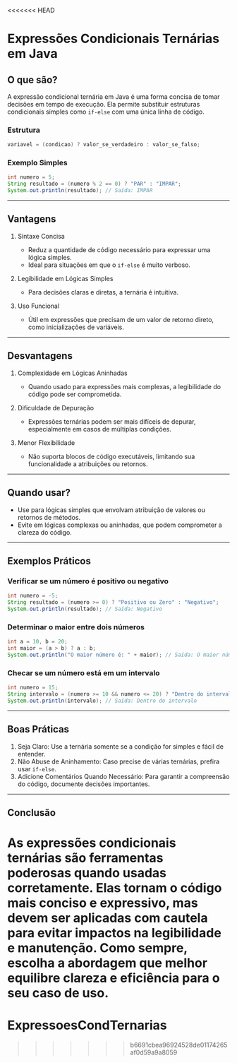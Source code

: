 <<<<<<< HEAD
# Expressões Condicionais Ternárias em Java

## O que são?
A expressão condicional ternária em Java é uma forma concisa de tomar decisões em tempo de execução. Ela permite substituir estruturas condicionais simples como `if-else` com uma única linha de código.

### Estrutura
```java
variavel = (condicao) ? valor_se_verdadeiro : valor_se_falso;
```

### Exemplo Simples
```java
int numero = 5;
String resultado = (numero % 2 == 0) ? "PAR" : "IMPAR";
System.out.println(resultado); // Saída: IMPAR
```

---

## Vantagens
1. Sintaxe Concisa  
   - Reduz a quantidade de código necessário para expressar uma lógica simples.
   - Ideal para situações em que o `if-else` é muito verboso.

2. Legibilidade em Lógicas Simples  
   - Para decisões claras e diretas, a ternária é intuitiva.

3. Uso Funcional  
   - Útil em expressões que precisam de um valor de retorno direto, como inicializações de variáveis.

---

## Desvantagens
1. Complexidade em Lógicas Aninhadas  
   - Quando usado para expressões mais complexas, a legibilidade do código pode ser comprometida.

2. Dificuldade de Depuração  
   - Expressões ternárias podem ser mais difíceis de depurar, especialmente em casos de múltiplas condições.

3. Menor Flexibilidade  
   - Não suporta blocos de código executáveis, limitando sua funcionalidade a atribuições ou retornos.

---

## Quando usar?
- Use para lógicas simples que envolvam atribuição de valores ou retornos de métodos.
- Evite em lógicas complexas ou aninhadas, que podem comprometer a clareza do código.

---

## Exemplos Práticos

### Verificar se um número é positivo ou negativo
```java
int numero = -5;
String resultado = (numero >= 0) ? "Positivo ou Zero" : "Negativo";
System.out.println(resultado); // Saída: Negativo
```

### Determinar o maior entre dois números
```java
int a = 10, b = 20;
int maior = (a > b) ? a : b;
System.out.println("O maior número é: " + maior); // Saída: O maior número é: 20
```

### Checar se um número está em um intervalo
```java
int numero = 15;
String intervalo = (numero >= 10 && numero <= 20) ? "Dentro do intervalo" : "Fora do intervalo";
System.out.println(intervalo); // Saída: Dentro do intervalo
```

---

## Boas Práticas
1. Seja Claro: Use a ternária somente se a condição for simples e fácil de entender.
2. Não Abuse de Aninhamento: Caso precise de várias ternárias, prefira usar `if-else`.
3. Adicione Comentários Quando Necessário: Para garantir a compreensão do código, documente decisões importantes.

---

## Conclusão
As expressões condicionais ternárias são ferramentas poderosas quando usadas corretamente. Elas tornam o código mais conciso e expressivo, mas devem ser aplicadas com cautela para evitar impactos na legibilidade e manutenção. Como sempre, escolha a abordagem que melhor equilibre clareza e eficiência para o seu caso de uso.
=======
# ExpressoesCondTernarias
>>>>>>> b6691cbea96924528de01174265af0d59a9a8059
